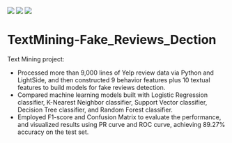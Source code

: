 ![](https://img.shields.io/badge/Category-Machine--Learning-success)
![](https://img.shields.io/badge/Program-Python-green)
![](https://img.shields.io/badge/Resource-UNC-blue)

# TextMining-Fake_Reviews_Dection
Text Mining project:

+ Processed more than 9,000 lines of Yelp review data via Python and LightSide, and then constructed 9 behavior features plus 10 textual features to build models for fake reviews detection.  
+ Compared machine learning models built with Logistic Regression classifier, K-Nearest Neighbor classifier, Support Vector classifier, Decision Tree classifier, and Random Forest classifier.  
+ Employed F1-score and Confusion Matrix to evaluate the performance, and visualized results using PR curve and ROC curve, achieving 89.27% accuracy on the test set.
